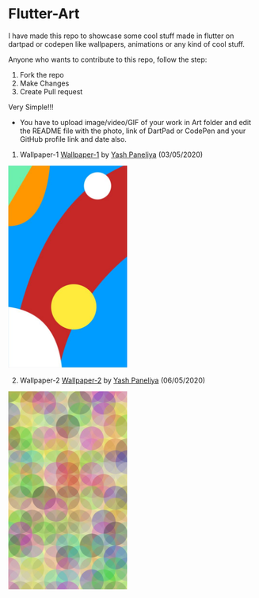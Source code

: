 # Flutter-Art

I have made this repo to showcase some cool stuff made in flutter on dartpad or codepen like wallpapers, animations or any kind of cool stuff.

Anyone who wants to contribute to this repo, follow the step:

1. Fork the repo
2. Make Changes
3. Create Pull request

Very Simple!!!

- You have to upload image/video/GIF of your work in Art folder and edit the README file with the photo, link of DartPad or CodePen and your 
  GitHub profile link and date also.
  
1. Wallpaper-1
     [Wallpaper-1](https://codepen.io/yashpaneliya/pen/bGVoRMB) by [Yash Paneliya](https://github.com/yashpaneliya) (03/05/2020)

<img src="/Art/wallpaper1.JPG" width=240>

2. Wallpaper-2
     [Wallpaper-2](https://codepen.io/yashpaneliya/pen/MWaEVqQ) by [Yash Paneliya](https://github.com/yashpaneliya) (06/05/2020)

<img src="/Art/wallpaper2.JPG" width=240>
